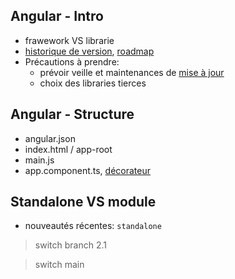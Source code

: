 ## Angular - Intro
- frawework VS librarie
- [historique de version](https://fr.wikipedia.org/wiki/Angular), [roadmap](https://angular.io/guide/releases)
- Précautions à prendre:
    - prévoir veille et maintenances de [mise à jour](https://update.angular.io/)
    - choix des libraries tierces

## Angular - Structure
- angular.json
- index.html / app-root
- main.js
- app.component.ts, [décorateur](https://www.typescriptlang.org/docs/handbook/decorators.html)

## Standalone VS module
- nouveautés récentes: `standalone`  

> switch branch 2.1  

> switch main

